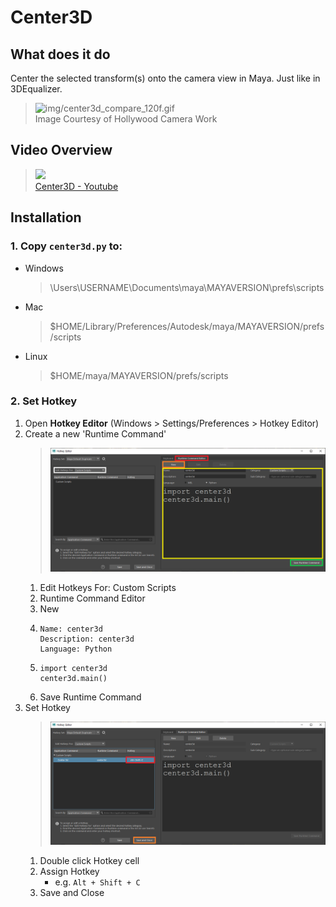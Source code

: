 # Center3D

## What does it do
Center the selected transform(s) onto the camera view in Maya. Just like in 3DEqualizer.

> ![img/center3d_compare_120f.gif](img/center3d_compare_120f.gif)<br>
> Image Courtesy of Hollywood Camera Work

## Video Overview
> [![](http://img.youtube.com/vi/ODW9kjdt-As/0.jpg)](http://www.youtube.com/watch?v=ODW9kjdt-As "") <br>
> [Center3D - Youtube](https://youtu.be/ODW9kjdt-As)


## Installation

### 1. Copy `center3d.py` to:
- Windows
    > \Users\USERNAME\Documents\maya\MAYAVERSION\prefs\scripts
- Mac
    > $HOME/Library/Preferences/Autodesk/maya/MAYAVERSION/prefs/scripts
- Linux
    > $HOME/maya/MAYAVERSION/prefs/scripts

### 2. Set Hotkey
1. Open **Hotkey Editor** (Windows > Settings/Preferences > Hotkey Editor)
1. Create a new 'Runtime Command'
    > ![img/hotkey_editor_new_runtime_command.png](img/hotkey_editor_new_runtime_command.png) <br>
    1. Edit Hotkeys For: Custom Scripts
    1. Runtime Command Editor
    1. New
    1. ```
       Name: center3d
       Description: center3d
       Language: Python
       ```
    1. ```
       import center3d
       center3d.main()
       ```
    1. Save Runtime Command
1. Set Hotkey
    > ![img/hotkey_editor_set_hotkey.png](img/hotkey_editor_set_hotkey.png) <br>
    1. Double click Hotkey cell
    1. Assign Hotkey
        - e.g. `Alt + Shift + C`
    1. Save and Close
